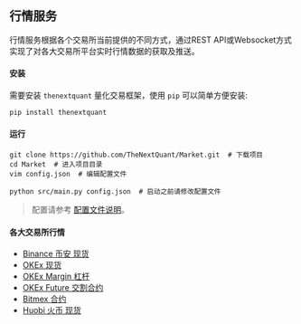 
## 行情服务
行情服务根据各个交易所当前提供的不同方式，通过REST API或Websocket方式实现了对各大交易所平台实时行情数据的获取及推送。


#### 安装
需要安装 `thenextquant` 量化交易框架，使用 `pip` 可以简单方便安装:
```text
pip install thenextquant
```

#### 运行
```text
git clone https://github.com/TheNextQuant/Market.git  # 下载项目
cd Market  # 进入项目目录
vim config.json  # 编辑配置文件

python src/main.py config.json  # 启动之前请修改配置文件
```
> 配置请参考 [配置文件说明](https://github.com/TheNextQuant/thenextquant/blob/master/docs/configure/README.md)。


#### 各大交易所行情

- [Binance 币安 现货](docs/binance.md)
- [OKEx 现货](docs/okex.md)
- [OKEx Margin 杠杆](docs/okex_margin.md)
- [OKEx Future 交割合约](docs/okex_future.md)
- [Bitmex 合约](docs/bitmex.md)
- [Huobi 火币 现货](docs/huobi.md)

